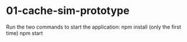# 01-cache-sim-prototype

Run the two commands to start the application:
    npm install       (only the first time)
    npm start

